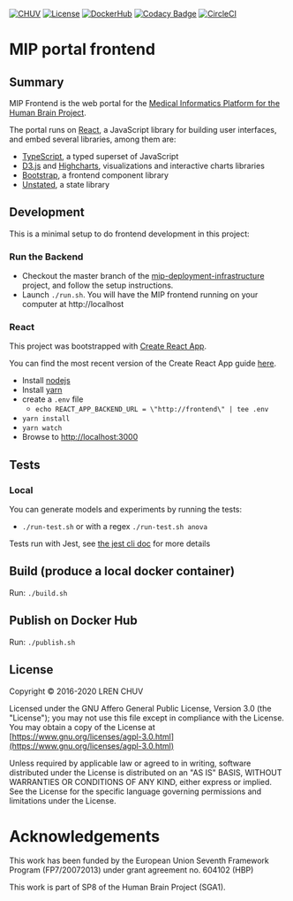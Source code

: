 [![CHUV](https://img.shields.io/badge/HBP-AF4C64.svg)](https://www.humanbrainproject.eu) [![License](https://img.shields.io/badge/license-AGPL--3.0-blue.svg)](https://www.gnu.org/licenses/agpl-3.0.html) [![DockerHub](https://img.shields.io/badge/docker-hbpmip%2Fportal--frontend-008bb8.svg)](https://hub.docker.com/r/hbpmip/portal-frontend/) [![Codacy Badge](https://api.codacy.com/project/badge/Grade/9143f566eca64ffbb06258c61fb64ea0)](https://www.codacy.com/app/hbp-mip/portal-frontend?utm_source=github.com&utm_medium=referral&utm_content=HBPMedical/portal-frontend&utm_campaign=Badge_Grade) [![CircleCI](https://circleci.com/gh/HBPMedical/portal-frontend/tree/master.svg?style=svg)](https://circleci.com/gh/HBPMedical/portal-frontend/tree/master)

# MIP portal frontend

## Summary

MIP Frontend is the web portal for the [Medical Informatics Platform for the Human Brain Project](https://hbpmedical.github.io/).

The portal runs on [React](https://reactjs.org), a JavaScript library for building user interfaces, and embed several libraries, among them are:

- [TypeScript](https://www.typescriptlang.org), a typed superset of JavaScript
- [D3.js](https://d3js.org) and [Highcharts](https://www.highcharts.com), visualizations and interactive charts libraries
- [Bootstrap](https://getbootstrap.com/), a frontend component library
- [Unstated](https://github.com/jamiebuilds/unstated), a state library

## Development

This is a minimal setup to do frontend development in this project:

### Run the Backend

- Checkout the master branch of the [mip-deployment-infrastructure](https://github.com/HBPMedical/mip-deployment-infrastructure) project, and follow the setup instructions.
- Launch `./run.sh`. You will have the MIP frontend running on your computer at http://localhost

### React

This project was bootstrapped with [Create React App](https://github.com/facebookincubator/create-react-app).

You can find the most recent version of the Create React App guide [here](https://github.com/facebookincubator/create-react-app/blob/master/packages/react-scripts/template/README.md).

- Install [nodejs](https://nodejs.org)
- Install [yarn](https://yarnpkg.com/en/)
- create a `.env` file
  - `echo REACT_APP_BACKEND_URL = \"http://frontend\" | tee .env`
- `yarn install`
- `yarn watch`
- Browse to [http://localhost:3000](http://localhost:3000)

## Tests

### Local

You can generate models and experiments by running the tests:

- `./run-test.sh` or with a regex `./run-test.sh anova`

Tests run with Jest, see [the jest cli doc](https://jestjs.io/docs/en/cli) for more details

## Build (produce a local docker container)

Run: `./build.sh`

## Publish on Docker Hub

Run: `./publish.sh`

## License

Copyright © 2016-2020 LREN CHUV

Licensed under the GNU Affero General Public License, Version 3.0 (the "License");
you may not use this file except in compliance with the License.
You may obtain a copy of the License at [https://www.gnu.org/licenses/agpl-3.0.html](https://www.gnu.org/licenses/agpl-3.0.html)

Unless required by applicable law or agreed to in writing, software
distributed under the License is distributed on an "AS IS" BASIS,
WITHOUT WARRANTIES OR CONDITIONS OF ANY KIND, either express or implied.
See the License for the specific language governing permissions and
limitations under the License.

# Acknowledgements

This work has been funded by the European Union Seventh Framework Program (FP7/2007­2013) under grant agreement no. 604102 (HBP)

This work is part of SP8 of the Human Brain Project (SGA1).
